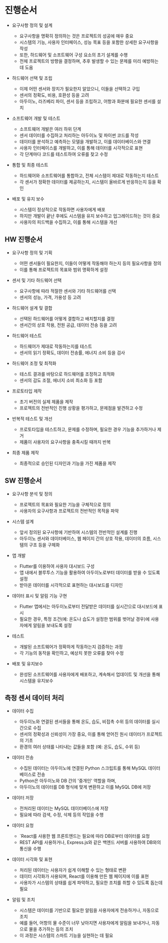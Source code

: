 # 진행순서

- 요구사항 정의 및 설계

  - 요구사항을 명확히 정의하는 것은 프로젝트의 성공에 매우 중요
  - 시스템의 기능, 사용자 인터페이스, 성능 목표 등을 포함한 상세한 요구사항을 작성
  - 또한, 하드웨어 및 소프트웨어 구성 요소의 초기 설계를 수행
  - 전체 프로젝트의 방향을 결정하며, 추후 발생할 수 있는 문제를 미리 예방하는 데 도움

- 하드웨어 선택 및 조립

  - 이제 어떤 센서와 장치가 필요한지 알았으니, 이들을 선택하고 구입
  - 센서의 정확도, 비용, 호환성 등을 고려
  - 아두이노, 라즈베리 파이, 센서 등을 조립하고, 어항과 화분에 필요한 센서를 설치

- 소프트웨어 개발 및 테스트

  - 소프트웨어 개발은 여러 하위 단계
  - 센서 데이터를 수집하고 처리하는 아두이노 및 파이썬 코드를 작성
  - 데이터를 분석하고 예측하는 모델을 개발하고, 이를 데이터베이스와 연결
  - 사용자 인터페이스를 개발하고, 이를 통해 데이터를 시각적으로 표현
  - 각 단계마다 코드를 테스트하여 오류를 찾고 수정

- 통합 및 최종 테스트

  - 하드웨어와 소프트웨어를 통합하고, 전체 시스템이 제대로 작동하는지 테스트
  - 각 센서가 정확한 데이터를 제공하는지, 시스템이 올바르게 반응하는지 등을 확인

- 배포 및 유지 보수

  - 시스템이 정상적으로 작동하면 사용자에게 배포
  - 하지만 개발이 끝난 후에도 시스템을 유지 보수하고 업그레이드하는 것이 중요
  - 사용자의 피드백을 수집하고, 이를 통해 시스템을 개선

## HW 진행순서

- 요구사항 정의 및 기획

  - 어떤 센서들이 필요한지, 이들이 어떻게 작동해야 하는지 등의 필요사항을 정의
  - 이를 통해 프로젝트의 목표와 범위 명확하게 설정

- 센서 및 기타 하드웨어 선택

  - 요구사항에 따라 적절한 센서와 기타 하드웨어를 선택
  - 센서의 성능, 가격, 가용성 등 고려

- 하드웨어 설계 및 결합

  - 선택된 하드웨어를 어떻게 결합하고 배치할지를 결정
  - 센서간의 상호 작용, 전원 공급, 데이터 전송 등을 고려

- 하드웨어 테스트

  - 하드웨어가 제대로 작동하는지를 테스트
  - 센서의 읽기 정확도, 데이터 전송률, 에너지 소비 등을 검사

- 하드웨어 조정 및 최적화

  - 테스트 결과를 바탕으로 하드웨어를 조정하고 최적화
  - 센서의 감도 조절, 에너지 소비 최소화 등 포함

- 프로토타입 제작

  - 초기 버전의 실제 제품을 제작
  - 프로젝트의 전반적인 진행 상황을 평가하고, 문제점을 발견하고 수정

- 반복적 테스트 및 개선

  - 프로토타입을 테스트하고, 문제를 수정하며, 필요한 경우 기능을 추가하거나 제거
  - 제품이 사용자의 요구사항을 충족시킬 때까지 반복

- 최종 제품 제작
  - 최종적으로 승인된 디자인과 기능을 가진 제품을 제작

## SW 진행순서

- 요구사항 분석 및 정의

  - 프로젝트의 목표와 필요한 기능을 구체적으로 정의
  - 사용자의 요구사항과 프로젝트의 전반적인 목적을 파악

- 시스템 설계

  - 앞서 정의된 요구사항에 기반하여 시스템의 전반적인 설계를 진행
  - 아두이노 센서와 데이터베이스, 웹 페이지 간의 상호 작용, 데이터의 흐름, 시스템의 구조 등을 구체화

- 앱 개발

  - Flutter를 이용하여 사용자 대시보드 구성
  - 앱 내에서 블루투스 기능을 활용하여 아두이노로부터 데이터를 받을 수 있도록 설정
  - 받아온 데이터를 시각적으로 표현하는 대시보드를 디자인

- 데이터 표시 및 알림 기능 구현

  - Flutter 앱에서는 아두이노로부터 전달받은 데이터를 실시간으로 대시보드에 표시
  - 필요한 경우, 특정 조건(예: 온도나 습도가 설정한 범위를 벗어날 경우)에 사용자에게 알림을 보내도록 설정

- 테스트

  - 개발된 소프트웨어가 정확하게 작동하는지 검증하는 과정
  - 각 기능의 동작을 확인하고, 예상치 못한 오류를 찾아 수정

- 배포 및 유지보수
  - 완성된 소프트웨어를 사용자에게 배포하고, 계속해서 업데이트 및 개선을 통해 시스템을 유지보수

## 측정 센서 데이터 처리

- 데이터 수집

  - 아두이노와 연결된 센서들을 통해 온도, 습도, 비접촉 수위 등의 데이터를 실시간으로 수집
  - 센서의 정확성과 신뢰성이 가장 중요, 이를 통해 얻어진 원시 데이터가 프로젝트의 기초
  - 환경의 여러 상태를 나타내는 값들을 포함 (예: 온도, 습도, 수위 등)

- 데이터 전송

  - 수집된 데이터는 아두이노에 연결된 Python 스크립트를 통해 MySQL 데이터베이스로 전송
  - Python은 아두이노와 DB 간의 '중개인' 역할을 하며,
  - 아두이노의 데이터를 DB 형식에 맞게 변환하고 이를 MySQL DB에 저장

- 데이터 저장

  - 전처리된 데이터는 MySQL 데이터베이스에 저장
  - 필요에 따라 검색, 수정, 삭제 등의 작업을 수행

- 데이터 요청

  - `React를 사용한 웹 프론트엔드는 필요에 따라 DB로부터 데이터를 요청
  - REST API를 사용하거나, Express.js와 같은 백엔드 서버를 사용하여 DB와의 통신을 수행

- 데이터 시각화 및 표현

  - 처리된 데이터는 사용자가 쉽게 이해할 수 있는 형태로 변환
  - 데이터 시각화가 사용되며, React를 이용해 만든 웹 페이지에 이를 표현
  - 사용자가 시스템의 상태를 쉽게 파악하고, 필요한 조치를 취할 수 있도록 돕는데 필요

- 알림 및 조치
  - 시스템은 데이터를 기반으로 필요한 알림을 사용자에게 전송하거나, 자동으로 조치
  - 예를 들어, 어항의 물 수준이 너무 낮아지면 사용자에게 알림을 보내거나, 자동으로 물을 추가하는 등의 조치
  - 이 과정은 시스템의 스마트 기능을 실현하는 데 필요
